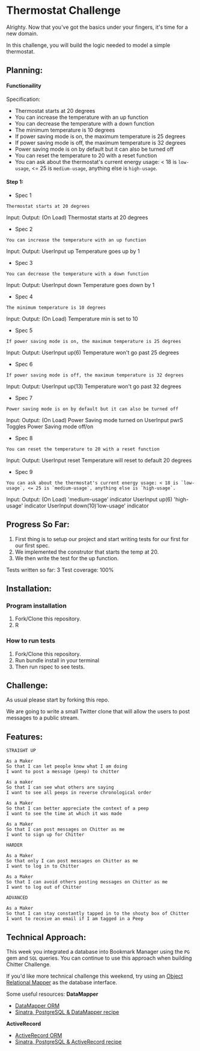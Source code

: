 Thermostat Challenge
=================

Alrighty. Now that you've got the basics under your fingers, it's time for a new domain.

In this challenge, you will build the logic needed to model a simple thermostat.


Planning:
-------
#### Functionaility

Specification:

* Thermostat starts at 20 degrees
* You can increase the temperature with an up function
* You can decrease the temperature with a down function
* The minimum temperature is 10 degrees
* If power saving mode is on, the maximum temperature is 25 degrees
* If power saving mode is off, the maximum temperature is 32 degrees
* Power saving mode is on by default but it can also be turned off
* You can reset the temperature to 20 with a reset function
* You can ask about the thermostat's current energy usage: < 18 is `low-usage`, <= 25 is `medium-usage`, anything else is `high-usage`.

#### Step 1:

* Spec 1

```
Thermostat starts at 20 degrees
```

Input:      Output:
(On Load)   Thermostat starts at 20 degrees

* Spec 2

```
You can increase the temperature with an up function
```

Input:            Output:
UserInput up      Temperature goes up by 1

* Spec 3

```
You can decrease the temperature with a down function
```

Input:            Output:
UserInput down    Temperature goes down by 1

* Spec 4

```
The minimum temperature is 10 degrees
```

Input:            Output:
(On Load)         Temperature min is set to 10

* Spec 5

```
If power saving mode is on, the maximum temperature is 25 degrees
```

Input:            Output:
UserInput up(6)   Temperature won't go past 25 degrees

* Spec 6

```
If power saving mode is off, the maximum temperature is 32 degrees
```

Input:            Output:
UserInput up(13)  Temperature won't go past 32 degrees

* Spec 7

```
Power saving mode is on by default but it can also be turned off
```

Input:            Output:
(On Load)         Power Saving mode turned on
UserInput pwrS    Toggles Power Saving mode off/on

* Spec 8

```
You can reset the temperature to 20 with a reset function
```

Input:            Output:
UserInput reset   Temperature will reset to default 20 degrees

* Spec 9

```
You can ask about the thermostat's current energy usage: < 18 is `low-usage`, <= 25 is `medium-usage`, anything else is `high-usage`.
```

Input:            Output:
(On Load)         'medium-usage' indicator
UserInput up(6)   'high-usage' indicator
UserInput down(10)'low-usage' indicator


Progress So Far:
-------

1. First thing is to setup our project and start writing tests for our first for our first spec.
2. We implemented the construtor that starts the temp at 20.
3. We then write the test for the up function.

Tests written so far: 3
Test coverage: 100%

Installation:
-------

### Program installation

1. Fork/Clone this repository.
2. R

### How to run tests

1. Fork/Clone this repository.
2. Run bundle install in your terminal
3. Then run rspec to see tests.


Challenge:
-------

As usual please start by forking this repo.

We are going to write a small Twitter clone that will allow the users to post messages to a public stream.

Features:
-------

```
STRAIGHT UP

As a Maker
So that I can let people know what I am doing  
I want to post a message (peep) to chitter

As a maker
So that I can see what others are saying  
I want to see all peeps in reverse chronological order

As a Maker
So that I can better appreciate the context of a peep
I want to see the time at which it was made

As a Maker
So that I can post messages on Chitter as me
I want to sign up for Chitter

HARDER

As a Maker
So that only I can post messages on Chitter as me
I want to log in to Chitter

As a Maker
So that I can avoid others posting messages on Chitter as me
I want to log out of Chitter

ADVANCED

As a Maker
So that I can stay constantly tapped in to the shouty box of Chitter
I want to receive an email if I am tagged in a Peep
```

Technical Approach:
-----

This week you integrated a database into Bookmark Manager using the `PG` gem and `SQL` queries. You can continue to use this approach when building Chitter Challenge.

If you'd like more technical challenge this weekend, try using an [Object Relational Mapper](https://en.wikipedia.org/wiki/Object-relational_mapping) as the database interface.

Some useful resources:
**DataMapper**
- [DataMapper ORM](https://datamapper.org/)
- [Sinatra, PostgreSQL & DataMapper recipe](http://recipes.sinatrarb.com/p/databases/postgresql-datamapper)

**ActiveRecord**
- [ActiveRecord ORM](https://guides.rubyonrails.org/active_record_basics.html)
- [Sinatra, PostgreSQL & ActiveRecord recipe](http://recipes.sinatrarb.com/p/databases/postgresql-activerecord?#article)



